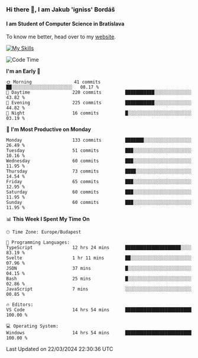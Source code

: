 ### Hi there 👋, I am Jakub 'igniss' Bordáš

#### I am Student of Computer Science in Bratislava
To know me better, head over to my [website](https://bordas.sk).

[![My Skills](https://skillicons.dev/icons?i=js,html,css,figma,svelte,java,kotlin,python,postgresql,typescript,nest,nodejs)](https://bordas.sk)


<!--START_SECTION:waka-->
![Code Time](http://img.shields.io/badge/Code%20Time-1%2C445%20hrs%2048%20mins-blue)

**I'm an Early 🐤** 

```text
🌞 Morning                41 commits          ██░░░░░░░░░░░░░░░░░░░░░░░   08.17 % 
🌆 Daytime                220 commits         ███████████░░░░░░░░░░░░░░   43.82 % 
🌃 Evening                225 commits         ███████████░░░░░░░░░░░░░░   44.82 % 
🌙 Night                  16 commits          █░░░░░░░░░░░░░░░░░░░░░░░░   03.19 % 
```
📅 **I'm Most Productive on Monday** 

```text
Monday                   133 commits         ███████░░░░░░░░░░░░░░░░░░   26.49 % 
Tuesday                  51 commits          ███░░░░░░░░░░░░░░░░░░░░░░   10.16 % 
Wednesday                60 commits          ███░░░░░░░░░░░░░░░░░░░░░░   11.95 % 
Thursday                 73 commits          ████░░░░░░░░░░░░░░░░░░░░░   14.54 % 
Friday                   65 commits          ███░░░░░░░░░░░░░░░░░░░░░░   12.95 % 
Saturday                 60 commits          ███░░░░░░░░░░░░░░░░░░░░░░   11.95 % 
Sunday                   60 commits          ███░░░░░░░░░░░░░░░░░░░░░░   11.95 % 
```


📊 **This Week I Spent My Time On** 

```text
🕑︎ Time Zone: Europe/Budapest

💬 Programming Languages: 
TypeScript               12 hrs 24 mins      █████████████████████░░░░   83.19 % 
Svelte                   1 hr 11 mins        ██░░░░░░░░░░░░░░░░░░░░░░░   07.96 % 
JSON                     37 mins             █░░░░░░░░░░░░░░░░░░░░░░░░   04.15 % 
Bash                     25 mins             █░░░░░░░░░░░░░░░░░░░░░░░░   02.86 % 
JavaScript               7 mins              ░░░░░░░░░░░░░░░░░░░░░░░░░   00.85 % 

🔥 Editors: 
VS Code                  14 hrs 54 mins      █████████████████████████   100.00 % 

💻 Operating System: 
Windows                  14 hrs 54 mins      █████████████████████████   100.00 % 
```


 Last Updated on 22/03/2024 22:30:36 UTC
<!--END_SECTION:waka-->

